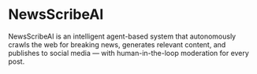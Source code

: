 # NewsScribeAI
NewsScribeAI is an intelligent agent-based system that autonomously crawls the web for breaking news, generates relevant content, and publishes to social media — with human-in-the-loop moderation for every post.

